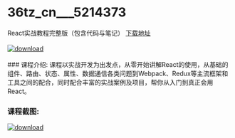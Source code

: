 # 36tz_cn___5214373
React实战教程完整版（包含代码与笔记）
[下载地址](http://www.36tz.cn/article/5214373 "下载地址")
<br/></br>[![download](http://36tz.cn/muke_img/2020_07_1-40-300x215.png "下载地址")](http://www.36tz.cn/article/5214373 "下载地址")
<br/></br>### 课程介绍:
课程以实战开发为出发点，从零开始讲解React的使用，从基础的组件、路由、状态、属性、数据通信各类问题到Webpack、Redux等主流框架和工具之间的配合，同时配合丰富的实战案例及项目，帮你从入门到真正会用React。

### 课程截图:
[![download](http://36tz.cn/muke_img/2020_07_2-47.png "下载地址")](http://www.36tz.cn/article/5214373 "下载地址")
